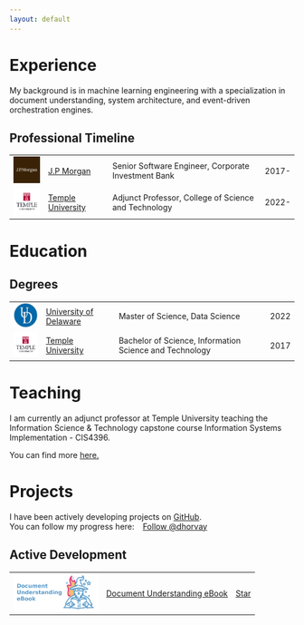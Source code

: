 ```yaml
---
layout: default
---
```

# Experience

My background is in machine learning engineering with a specialization in document understanding, system architecture, and event-driven orchestration engines.

## Professional Timeline

<table>
  <tr>
    <td><img width="75" src="./assets/img/jpmorgan.png" alt="J.P. Morgan"></td>
    <td><a href="https://www.jpmorgan.com/global">J.P Morgan</a></td>
    <td>Senior Software Engineer, Corporate Investment Bank</td>
    <td>2017-</td>
  </tr>
  <tr>
    <td><img width="75" src="./assets/img/temple.png" alt="Temple University"></td>
    <td><a href="https://www.temple.edu">Temple University</a></td>
    <td>Adjunct Professor, College of Science and Technology</td>
    <td>2022-</td>
  </tr>
</table>

# Education

## Degrees

<table>
  <tr>
    <td><img width="75" src="./assets/img/ud.jpeg" alt="University of Delaware"></td>
    <td><a href="https://www.msds.udel.edu/">University of Delaware</a></td>
    <td>Master of Science, Data Science</td>
    <td>2022</td>
  </tr>
  <tr>
    <td><img width="75" src="./assets/img/temple.png" alt="Temple University"></td>
    <td><a href="https://www.temple.edu">Temple University</a></td>
    <td>Bachelor of Science, Information Science and Technology</td>
    <td>2017</td>
  </tr>
</table>

# Teaching

I am currently an adjunct professor at Temple University teaching the Information Science & Technology capstone course Information Systems Implementation - CIS4396.

You can find more [here.](https://sites.temple.edu/horvay/)

# Projects

I have been actively developing projects on [GitHub](https://github.com/dhorvay).
<br>
You can follow my progress here: &ensp; 
<a class="github-button" href="https://github.com/dhorvay" data-show-count="true" aria-label="Follow @dhorvay on GitHub">Follow @dhorvay</a>
## Active Development
<table>
  <tr>
    <td><img width="150" src="./assets/img/document-understanding-ebook-logo.png" alt="Document Understanding eBook"></td>
    <td><a href="https://horvay.dev/document-understanding-ebook">Document Understanding eBook</a></td>
    <td>
<a class="github-button" href="https://github.com/dhorvay/document-understanding-ebook" data-icon="octicon-star" aria-label="Star dhorvay/document-understanding-ebook on GitHub">Star</a></td>
  </tr>
</table>